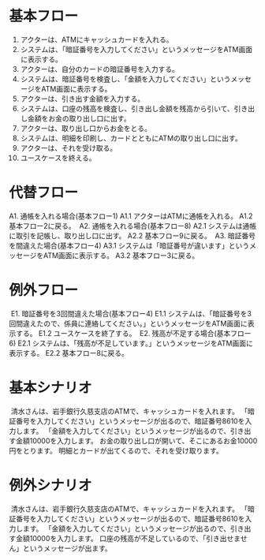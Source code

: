 # 基本フロー
 1. アクターは、ATMにキャッシュカードを入れる。
 2. システムは、「暗証番号を入力してください」というメッセージをATM画面に表示する。
 3. アクターは、自分のカードの暗証番号を入力する。
 4. システムは、暗証番号を検査し、「金額を入力してください」というメッセージをATM画面に表示する。
 5. アクターは、引き出す金額を入力する。
 6. システムは、口座の残高を検査し、引き出し金額を残高から引いて、引き出し金額をお金の取り出し口に出す。
 7. アクターは、取り出し口からお金をとる。
 8. システムは、明細を印刷し、カードとともにATMの取り出し口に出す。
 9. アクターは、それを受け取る。
 10. ユースケースを終える。
​
# 代替フロー
 A1. 通帳を入れる場合(基本フロー1)
 A1.1 アクターはATMに通帳を入れる。
 A1.2 基本フロー2に戻る。
​
 A2. 通帳を入れる場合(基本フロー8)
 A2.1 システムは通帳に取引を記帳し、取り出し口に出す。
 A2.2 基本フロー9に戻る。
​
 A3. 暗証番号を間違えた場合(基本フロー4)
 A3.1 システムは「暗証番号が違います」というメッセージをATM画面に表示する。
 A3.2 基本フロー3に戻る。
​
# 例外フロー
​
 E1. 暗証番号を3回間違えた場合(基本フロー4)
 E1.1 システムは、「暗証番号を3回間違えたので、係員に連絡してください。」というメッセージをATM画面に表示する。
 E1.2 ユースケースを終了する。
​
 E2. 残高が不足する場合(基本フロー6)
 E2.1 システムは、「残高が不足しています。」というメッセージをATM画面に表示する。
 E2.2 基本フロー8に戻る。
​
# 基本シナリオ
​
 清水さんは、岩手銀行久慈支店のATMで、キャッシュカードを入れます。
 「暗証番号を入力してください」というメッセージが出るので、暗証番号8610を入力します。
 「金額を入力してください」というメッセージが出るので、引き出す金額10000を入力します。
 お金の取り出し口が開いて、そこにあるお金10000円をとります。
 明細とカードが出てくるので、それを受け取ります。
​
# 例外シナリオ
​
 清水さんは、岩手銀行久慈支店のATMで、キャッシュカードを入れます。
 「暗証番号を入力してください」というメッセージが出るので、暗証番号8610を入力します。
 「金額を入力してください」というメッセージが出るので、引き出す金額10000を入力します。
 口座の残高が不足しているので、「引き出せません」というメッセージが出ます。
